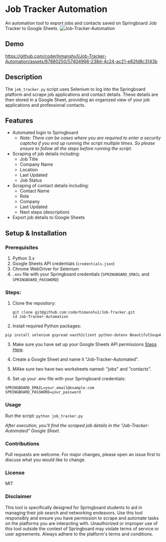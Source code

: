 # Job Tracker Automation

An automation tool to export jobs and contacts saved on Springboard Job Tracker to Google Sheets.
![Job-Tracker-Automation](https://github.com/coderhimanshu1/Job-Tracker-Automation/assets/87880250/565f4ce7-c17b-4dd3-bf49-8b9521899e92)

## Demo


https://github.com/coderhimanshu1/Job-Tracker-Automation/assets/87880250/57404966-238d-4c24-ac21-e82fd8c3143b



## Description

The `job_tracker.py` script uses Selenium to log into the Springboard platform and scrape job applications and contact details. These details are then stored in a Google Sheet, providing an organized view of your job applications and professional contacts.


## Features

- Automated login to Springboard
  - _Note: There can be cases where you are required to enter a security captcha if you end up running the script multiple times. So please ensure to follow all the steps before running the script._
- Scraping of job details including:
  - Job Title
  - Company Name
  - Location
  - Last Updated
  - Job Status
- Scraping of contact details including:
  - Contact Name
  - Role
  - Company
  - Last Updated
  - Next steps (description)
- Export job details to Google Sheets

## Setup & Installation

### Prerequisites

1. Python 3.x
2. Google Sheets API credentials (`credentials.json`)
3. Chrome WebDriver for Selenium
4. `.env` file with your Springboard credentials (`SPRINGBOARD_EMAIL` and `SPRINGBOARD_PASSWORD`)

### Steps:

1. Clone the repository:

   ```
   git clone git@github.com:coderhimanshu1/Job-Tracker.git
   cd Job-Tracker-Automation
   ```

2. Install required Python packages:

`pip install selenium gspread oauth2client python-dotenv BeautifulSoup4`

3. Make sure you have set up your Google Sheets API permissions [Steps Here](https://developers.google.com/sheets/api/quickstart/python).

4. Create a Google Sheet and name it "Job-Tracker-Automated".

5. MAke sure two have two worksheets named: "jobs" and "contacts".

6. Set up your .env file with your Springboard credentials:

```
SPRINGBOARD_EMAIL=your_email@example.com
SPRINGBOARD_PASSWORD=your_password
```

### Usage

Run the script:
`python job_tracker.py`

_After execution, you'll find the scraped job details in the "Job-Tracker-Automated" Google Sheet._

### Contributions

Pull requests are welcome. For major changes, please open an issue first to discuss what you would like to change.

### License

MIT

### Disclaimer

This tool is specifically designed for Springboard students to aid in managing their job search and networking endeavors. Use this tool responsibly and ensure you have permission to scrape and automate tasks on the platforms you are interacting with. Unauthorized or improper use of this tool outside the context of Springboard may violate terms of service or user agreements. Always adhere to the platform's terms and conditions.

